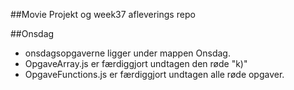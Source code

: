 ##Movie Projekt og week37 afleverings repo

##Onsdag
- onsdagsopgaverne ligger under mappen Onsdag.
- OpgaveArray.js er færdiggjort undtagen den røde "k)"
- OpgaveFunctions.js er færdiggjort undtagen alle røde opgaver.
